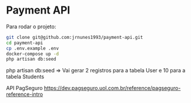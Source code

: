 # Payment API

Para rodar o projeto: 

```bash
git clone git@github.com:jrnunes1993/payment-api.git
cd payment-api
cp .env.example .env
docker-compose up -d
php artisan db:seed
```

php artisan db:seed => Vai gerar 2 registros para a tabela User e 10 para a tabela Students

API PagSeguro
  https://dev.pagseguro.uol.com.br/reference/pagseguro-reference-intro

